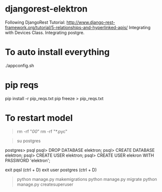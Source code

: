 # djangorest-elektron

Following DjangoRest Tutorial: http://www.django-rest-framework.org/tutorial/5-relationships-and-hyperlinked-apis/
Integrating with Devices Class.
Integrating postgre.


# To auto install everything

./appconfig.sh

# pip reqs

pip install -r pip_reqs.txt
pip freeze > pip_reqs.txt

# To restart model

>rm -rf "*00*"
>rm -rf "*.pyc"

>su postgres

postgres> psql
psql> DROP DATABASE elektron;
psql> CREATE DATABASE elektron;
psql> CREATE USER elektron;
psql> CREATE USER elekron WITH PASSWORD 'elektron';


exit pqsl (ctrl + D)
exit user postgres (ctrl + D)

>python manage.py makemigrations
>python manage.py migrate
>python manage.py createsuperuser
